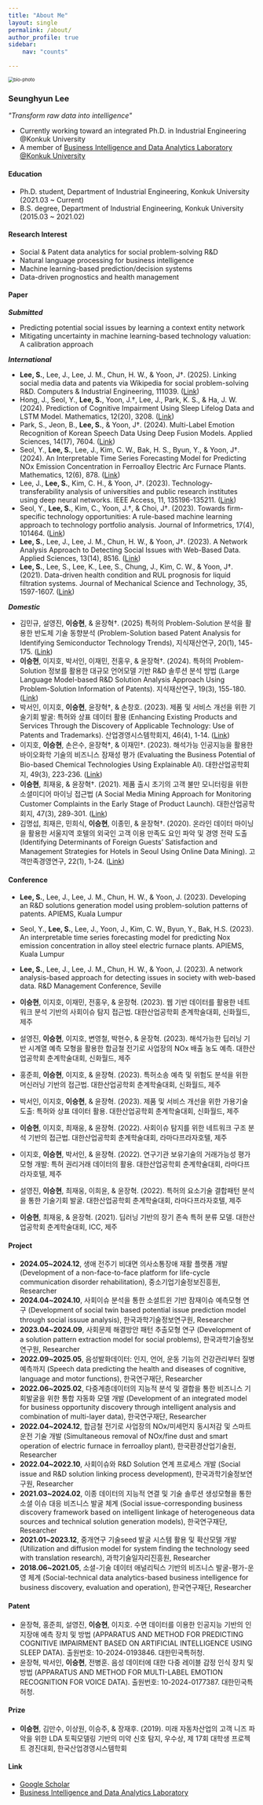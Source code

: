```yaml
---
title: "About Me"
layout: single
permalink: /about/
author_profile: true
sidebar:
    nav: "counts"

---
```




<img src="../images/about/bio-photo-1744384444624-2.jpg" alt="bio-photo" style="zoom: 67%;" class="align-center" />

### Seunghyun Lee

*"Transform raw data into intelligence"*

- Currently working toward an integrated Ph.D. in Industrial Engineering @Konkuk University
- A member of [Business Intelligence and Data Analytics Laboratory @Konkuk University](https://sites.google.com/view/kkbizintelligence/lab-home?authuser=0)



#### Education

- Ph.D. student, Department of Industrial Engineering, Konkuk University (2021.03 ~ Current)
- B.S. degree, Department of Industrial Engineering, Konkuk University (2015.03 ~ 2021.02)



#### Research Interest

- Social & Patent data analytics for social problem-solving R&D
- Natural language processing for business intelligence
- Machine learning-based prediction/decision systems
- Data-driven prognostics and health management



#### Paper

***Submitted***

- Predicting potential social issues by learning a context entity network
- Mitigating uncertainty in machine learning-based technology valuation: A calibration approach

***International***

- **Lee, S.**, Lee, J., Lee, J. M., Chun, H. W., & Yoon, J†. (2025). Linking social media data and patents via Wikipedia for social problem-solving R&D. Computers & Industrial Engineering, 111039. ([Link](https://www.sciencedirect.com/science/article/pii/S0360835225001858))
- Hong, J., Seol, Y., **Lee, S.**, Yoon, J.†, Lee, J., Park, K. S., & Ha, J. W. (2024). Prediction of Cognitive Impairment Using Sleep Lifelog Data and LSTM Model. Mathematics, 12(20), 3208. ([Link](https://www.mdpi.com/2227-7390/12/20/3208))
- Park, S., Jeon, B., **Lee, S.**, & Yoon, J†. (2024). Multi-Label Emotion Recognition of Korean Speech Data Using Deep Fusion Models. Applied Sciences, 14(17), 7604. ([Link](https://www.mdpi.com/2076-3417/14/17/7604))
- Seol, Y., **Lee, S.**, Lee, J., Kim, C. W., Bak, H. S., Byun, Y., & Yoon, J†. (2024). An Interpretable Time Series Forecasting Model for Predicting NOx Emission Concentration in Ferroalloy Electric Arc Furnace Plants. Mathematics, 12(6), 878. ([Link](https://www.mdpi.com/2227-7390/12/6/878))
- Lee, J., **Lee, S.**, Kim, C. H., & Yoon, J†. (2023). Technology-transferability analysis of universities and public research institutes using deep neural networks. IEEE Access, 11, 135196-135211. ([Link](https://ieeexplore.ieee.org/abstract/document/10335185))
- Seol, Y., **Lee, S.**, Kim, C., Yoon, J.†, & Choi, J†. (2023). Towards firm-specific technology opportunities: A rule-based machine learning approach to technology portfolio analysis. Journal of Informetrics, 17(4), 101464. ([Link](https://www.sciencedirect.com/science/article/pii/S1751157723000895))
- **Lee, S.**, Lee, J., Lee, J. M., Chun, H. W., & Yoon, J†. (2023). A Network Analysis Approach to Detecting Social Issues with Web-Based Data. Applied Sciences, 13(14), 8516. ([Link](https://www.mdpi.com/2076-3417/13/14/8516))
- **Lee, S.**, Lee, S., Lee, K., Lee, S., Chung, J., Kim, C. W., & Yoon, J†. (2021). Data-driven health condition and RUL prognosis for liquid filtration systems. Journal of Mechanical Science and Technology, 35, 1597-1607. ([Link](https://link.springer.com/article/10.1007/s12206-021-0323-8))

***Domestic***

- 김민규, 설영진, **이승현**, & 윤장혁†. (2025) 특허의 Problem-Solution 분석을 활용한 반도체 기술 동향분석 (Problem-Solution based Patent Analysis for Identifying Semiconductor Technology Trends), 지식재산연구, 20(1), 145-175. ([Link](https://www.kci.go.kr/kciportal/ci/sereArticleSearch/ciSereArtiView.kci?sereArticleSearchBean.artiId=ART003184635))
- **이승현**, 이지호, 박서인, 이재민, 전홍우, & 윤장혁†. (2024). 특허의 Problem-Solution 정보를 활용한 대규모 언어모델 기반 R&D 솔루션 분석 방법 (Large Language Model-based R&D Solution Analysis Approach Using Problem-Solution Information of Patents). 지식재산연구, 19(3), 155-180. ([Link](https://www.kci.go.kr/kciportal/ci/sereArticleSearch/ciSereArtiView.kci?sereArticleSearchBean.artiId=ART003118399))
- 박서인, 이지호, **이승현**, 윤장혁†, & 손창호. (2023). 제품 및 서비스 개선을 위한 기술기회 발굴: 특허와 상표 데이터 활용 (Enhancing Existing Products and Services Through the Discovery of Applicable Technology: Use of Patents and Trademarks). 산업경영시스템학회지, 46(4), 1-14. ([Link](https://www.kci.go.kr/kciportal/ci/sereArticleSearch/ciSereArtiView.kci?sereArticleSearchBean.artiId=ART003031521))
- 이지호, **이승현**, 손은수, 윤장혁†, & 이재민†. (2023). 해석가능 인공지능을 활용한 바이오화학 기술의 비즈니스 잠재성 평가 (Evaluating the Business Potential of Bio-based Chemical Technologies Using Explainable AI). 대한산업공학회지, 49(3), 223-236. ([Link](https://www.dbpia.co.kr/journal/articleDetail?nodeId=NODE11435015))
- **이승현**, 최재웅, & 윤장혁†. (2021). 제품 출시 초기의 고객 불만 모니터링을 위한 소셜미디어 마이닝 접근법 (A Social Media Mining Approach for Monitoring Customer Complaints in the Early Stage of Product Launch). 대한산업공학회지, 47(3), 289-301. ([Link](https://www.dbpia.co.kr/journal/articleDetail?nodeId=NODE10566184))
- 김명섭, 최재은, 민희식, **이승현**, 이종민, & 윤장혁†. (2020). 온라인 데이터 마이닝을 활용한 서울지역 호텔의 외국인 고객 이용 만족도 요인 파악 및 경영 전략 도출 (Identifying Determinants of Foreign Guests’ Satisfaction and Management Strategies for Hotels in Seoul Using Online Data Mining). 고객만족경영연구, 22(1), 1-24. ([Link](https://kiss.kstudy.com/Detail/Ar?key=3771309))



#### Conference

- **Lee, S.**, Lee, J., Lee, J. M., Chun, H. W., & Yoon, J. (2023). Developing an R&D solutions generation model using problem-solution patterns of patents. APIEMS, Kuala Lumpur

- Seol, Y., **Lee, S.**, Lee, J., Yoon, J., Kim, C. W., Byun, Y., Bak, H.S. (2023). An interpretable time series forecasting model for predicting Nox emission concentration in alloy steel electric furnace plants. APIEMS, Kuala Lumpur
- **Lee, S.**, Lee, J., Lee, J. M., Chun, H. W., & Yoon, J. (2023). A network analysis-based approach for detecting issues in society with web-based data. R&D Management Conference, Seville
- **이승현**, 이지호, 이재민, 전홍우, & 윤장혁. (2023). 웹 기반 데이터를 활용한 네트워크 분석 기반의 사회이슈 탐지 접근법. 대한산업공학회 춘계학술대회, 신화월드, 제주
- 설영진, **이승현**, 이지호, 변영철, 박현수, & 윤장혁. (2023). 해석가능한 딥러닝 기반 시계열 예측 모형을 활용한 합금철 전기로 사업장의 NOx 배출 농도 예측. 대한산업공학회 춘계학술대회, 신화월드, 제주
- 홍준희, **이승현**, 이지호, & 윤장혁. (2023). 특허소송 예측 및 위험도 분석을 위한 머신러닝 기반의 접근법. 대한산업공학회 춘계학술대회, 신화월드, 제주
- 박서인, 이지호, **이승현**, & 윤장혁. (2023). 제품 및 서비스 개선을 위한 가용기술 도출: 특허와 상표 데이터 활용. 대한산업공학회 춘계학술대회, 신화월드, 제주
- **이승현**, 이지호, 최재웅, & 윤장혁. (2022). 사회이슈 탐지를 위한 네트워크 구조 분석 기반의 접근법. 대한산업공학회 춘계학술대회, 라마다프라자호텔, 제주
- 이지호, **이승현**, 박서인, & 윤장혁. (2022). 연구기관 보유기술의 거래가능성 평가모형 개발: 특허 권리거래 데이터의 활용. 대한산업공학회 춘계학술대회, 라마다프라자호텔, 제주
- 설영진, **이승현**, 최재웅, 이희윤, & 윤장혁. (2022). 특허의 요소기술 결합패턴 분석을 통한 기술기회 발굴. 대한산업공학회 춘계학술대회, 라마다프라자호텔, 제주
- **이승현**, 최재웅, & 윤장혁. (2021). 딥러닝 기반의 장기 존속 특허 분류 모델. 대한산업공학회 춘계학술대회, ICC, 제주



#### Project

- **2024.05~2024.12**, 생애 전주기 비대면 의사소통장애 재활 플랫폼 개발 (Development of a non-face-to-face platform for life-cycle communication disorder rehabilitation), 중소기업기술정보진흥원, Researcher
- **2024.04~2024.10**, 사회이슈 분석을 통한 소셜트윈 기반 잠재이슈 예측모형 연구 (Development of social twin based potential issue prediction model  through social issuue analysis), 한국과학기술정보연구원, Researcher
- **2023.04~2024.09**, 사회문제 해결방안 패턴 추출모형 연구 (Development of a solution pattern extraction model for social problems), 한국과학기술정보연구원, Researcher
- **2022.09~2025.05**, 음성발화데이터: 인지, 언어, 운동 기능의 건강관리부터 질병 예측까지 (Speech data predicting the health and diseases of cognitive, language and motor functions), 한국연구재단, Researcher
- **2022.06~2025.02**, 다중계층데이터의 지능적 분석 및 결합을 통한 비즈니스 기회발굴을 위한 통합 자동화 모델 개발 (Development of an integrated model for business opportunity discovery through intelligent analysis and combination of multi-layer data), 한국연구재단, Researcher
- **2022.04~2024.12**, 합금철 전기로 사업장의 NOx/미세먼지 동시저감 및 스마트 운전 기술 개발 (Simultaneous removal of NOx/fine dust and smart operation of electric furnace in ferroalloy plant), 한국환경산업기술원, Researcher
- **2022.04~2022.10**, 사회이슈와 R&D Solution 연계 프로세스 개발 (Social issue and R&D solution linking process development), 한국과학기술정보연구원, Researcher
- **2021.03~2024.02**, 이종 데이터의 지능적 연결 및 기술 솔루션 생성모형을 통한 소셜 이슈 대응 비즈니스 발굴 체계 (Social issue-corresponding business discovery framework based on intelligent linkage of heterogeneous data sources and technical solution generation models), 한국연구재단, Researcher
- **2021.01~2023.12**, 중개연구 기술seed 발굴 시스템 활용 및 확산모델 개발 (Utilization and diffusion model for system finding the technology seed with translation research), 과학기술일자리진흥원, Researcher
- **2018.06~2021.05**, 소셜-기술 데이터 애널리틱스 기반의 비즈니스 발굴-평가-운영 체계 (Social-technical data analytics-based business intelligence for business discovery, evaluation and operation), 한국연구재단, Researcher



#### Patent

- 윤장혁, 홍준희, 설영진, **이승현**, 이지호. 수면 데이터를 이용한 인공지능 기반의 인지장애 예측 장치 및 방법 (APPARATUS AND METHOD FOR PREDICTING COGNITIVE IMPAIRMENT BASED ON ARTIFICIAL INTELLIGENCE USING SLEEP DATA). 출원번호: 10-2024-0193846. 대한민국특허청.
- 윤장혁, 박서인, **이승현**, 전병훈. 음성 데이터에 대한 다중 레이블 감정 인식 장치 및 방법 (APPARATUS AND METHOD FOR MULTI-LABEL EMOTION RECOGNITION FOR VOICE DATA). 출원번호: 10-2024-0177387. 대한민국특허청.



#### Prize

- **이승현**, 김만수, 이상원, 이승주, & 장재후. (2019). 미래 자동차산업의 고객 니즈 파악을 위한 LDA 토픽모델링 기반의 미약 신호 탐지, 우수상, 제 17회 대학생 프로젝트 경진대회, 한국산업경영시스템학회



#### Link

- [Google Scholar](https://scholar.google.co.kr/citations?user=mOqXJDgAAAAJ&hl=ko)
- [Business Intelligence and Data Analytics Laboratory](https://sites.google.com/view/kkbizintelligence/lab-home?authuser=0)
